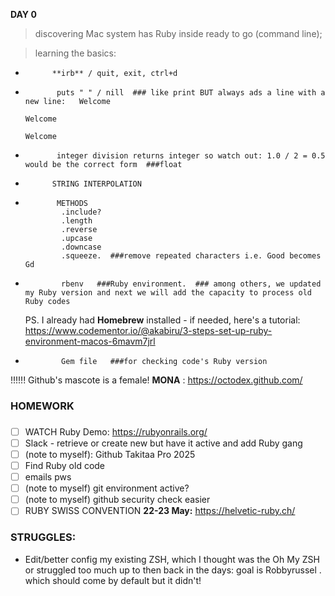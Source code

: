 **DAY 0**

> discovering Mac system has Ruby inside ready to go (command line);

> learning the basics:

-           **irb** / quit, exit, ctrl+d
-            puts " " / nill  ### like print BUT always ads a line with a new line:   Welcome
                                                                                      Welcome
                                                                                      Welcome

-            integer division returns integer so watch out: 1.0 / 2 = 0.5 would be the correct form  ###float

-           STRING INTERPOLATION

-            METHODS
              .include?
              .length
              .reverse
              .upcase
              .downcase
              .squeeze.  ###remove repeated characters i.e. Good becomes Gd

-             rbenv   ###Ruby environment.  ### among others, we updated my Ruby version and next we will add the capacity to process old Ruby codes

    PS. I already had **Homebrew** installed - if needed, here's a tutorial: https://www.codementor.io/@akabiru/3-steps-set-up-ruby-environment-macos-6mavm7jrl

-             Gem file   ###for checking code's Ruby version

!!!!!! Github's mascote is a female! **MONA** : https://octodex.github.com/

### HOMEWORK

###

-   [ ] WATCH Ruby Demo: https://rubyonrails.org/
-   [ ] Slack - retrieve or create new but have it active and add Ruby gang
-   [ ] (note to myself): Github Takitaa Pro 2025
-   [ ] Find Ruby old code
-   [ ] emails pws
-   [ ] (note to myself) git environment active?
-   [ ] (note to myself) github security check easier
-   [ ] RUBY SWISS CONVENTION **22-23 May:** https://helvetic-ruby.ch/

### **STRUGGLES:**

-   Edit/better config my existing ZSH, which I thought was the Oh My ZSH or struggled too much up to then back in the days: goal is Robbyrussel . which should come by default but it didn't!
